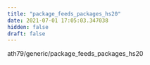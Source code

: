 ```yaml
---
title: "package_feeds_packages_hs20"
date: 2021-07-01 17:05:03.347038
hidden: false
draft: false
---
```


ath79/generic/package_feeds_packages_hs20

